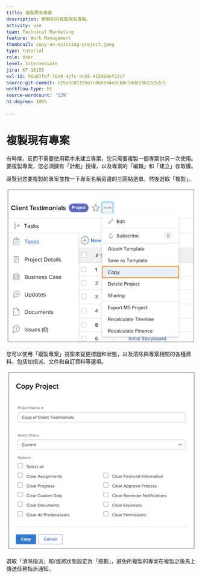 ```yaml
---
title: 複製現有專案
description: 瞭解如何複製現有專案。
activity: use
team: Technical Marketing
feature: Work Management
thumbnail: copy-an-existing-project.jpeg
type: Tutorial
role: User
level: Intermediate
jira: KT-10155
exl-id: 90a87fef-70e9-42fc-ac55-415980ef32c7
source-git-commit: e25a7c0119567c068504edcb8c3ddd29622d52c5
workflow-type: ht
source-wordcount: '129'
ht-degree: 100%

---
```


# 複製現有專案

有時候，反而不需要使用範本來建立專案，您只需要複製一個專案供另一次使用。要複製專案，您必須擁有「計劃」授權，以及專案的「編輯」和「建立」存取權。

導覽到您要複製的專案並按一下專案名稱旁邊的三圓點選單。然後選取「複製」。

![Cr](assets/copy-existing-01.png)

您可以使用「複製專案」視窗來變更標題和狀態，以及清除與專案相關的各種資料，包括如指派、文件和自訂資料等選項。

![Cr](assets/copy-existing-02.png)

選取「清除指派」和/或將狀態設定為「規劃」，避免所複製的專案在複製之後馬上傳送任務指派通知。
